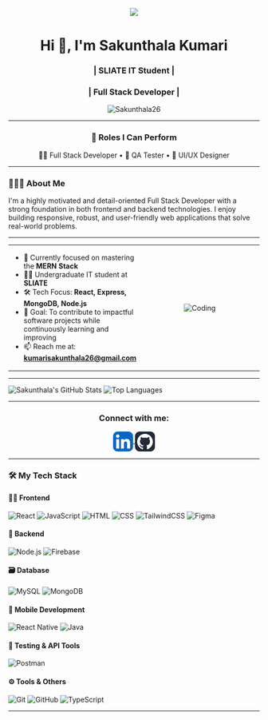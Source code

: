 <p align="center">
  <img src="https://github.com/7oSkaaa/7oSkaaa/blob/main/Images/about_me.gif?raw=true" width="100px">
</p>
<h1 align="center">Hi 👋, I'm Sakunthala Kumari</h1>
<h3 align="center">| SLIATE IT Student |</h3>
<h3 align="center">| Full Stack Developer |</h3>

<p align="center">
  <img src="https://komarev.com/ghpvc/?username=Sakunthala26&label=Profile%20views&color=48a327&style=flat" alt="Sakunthala26" />
</p>

---

<h3 align="center">🚀 Roles I Can Perform</h3>

<p align="center">
  👩‍💻 Full Stack Developer • 🧪 QA Tester • 🎨 UI/UX Designer
</p>

---

### 👩🏻‍🎓 About Me

I'm a highly motivated and detail-oriented Full Stack Developer with a strong foundation in both frontend and backend technologies. I enjoy building responsive, robust, and user-friendly web applications that solve real-world problems.

---

<table align="center">
<tr border="none">
<td width="50%" align="left">

- 🌱 Currently focused on mastering the **MERN Stack**
- 🧑‍🎓 Undergraduate IT student at **SLIATE**
- 🛠 Tech Focus: **React, Express, MongoDB, Node.js**
- 🎯 Goal: To contribute to impactful software projects while continuously learning and improving
- 📫 Reach me at: **kumarisakunthala26@gmail.com**

</td>
<td width="50%" align="center">
  <img align="center" alt="Coding" width="450" src="https://repository-images.githubusercontent.com/588181932/e36ec678-7984-4cdd-8e4c-a3932772ff8e">
</td>
</tr>
</table>

---

<!-- GitHub Stats -->
<img src="https://github-readme-stats.vercel.app/api?username=Sakunthala26&show_icons=true&theme=vue-dark&count_private=true&hide_border=true" alt="Sakunthala's GitHub Stats" />

<!-- Top Languages -->
<img src="https://github-readme-stats.vercel.app/api/top-langs/?username=Sakunthala26&layout=compact&theme=vue-dark&hide_border=true" alt="Top Languages" />


---

<h3 align="center">Connect with me:</h3>
<p align="center">
  <a href="https://www.linkedin.com/in/sakunthala-kumari-dewliya-37283236b" target="blank">
    <img align="center" src="https://github.com/tandpfun/skill-icons/blob/main/icons/LinkedIn.svg" alt="LinkedIn" height="40" width="40" />
  </a>
  <a href="https://github.com/Sakunthala26" target="blank">
    <img align="center" src="https://github.com/tandpfun/skill-icons/blob/main/icons/Github-Dark.svg" alt="GitHub" height="40" width="40" />
  </a>
</p>

---

### 🛠 My Tech Stack

#### 👨‍🎨 Frontend
![React](https://skillicons.dev/icons?i=react)
![JavaScript](https://skillicons.dev/icons?i=javascript)
![HTML](https://skillicons.dev/icons?i=html)
![CSS](https://skillicons.dev/icons?i=css)
![TailwindCSS](https://skillicons.dev/icons?i=tailwind)
![Figma](https://skillicons.dev/icons?i=figma)

#### 🧩 Backend
![Node.js](https://skillicons.dev/icons?i=nodejs)
![Firebase](https://skillicons.dev/icons?i=firebase)

#### 🗃 Database
![MySQL](https://skillicons.dev/icons?i=mysql)
![MongoDB](https://skillicons.dev/icons?i=mongodb)

#### 📱 Mobile Development
![React Native](https://skillicons.dev/icons?i=react)
![Java](https://skillicons.dev/icons?i=java)

#### 🧪 Testing & API Tools
<img src="https://cdn.worldvectorlogo.com/logos/postman.svg" width="40" title="Postman"/>

#### ⚙ Tools & Others
![Git](https://skillicons.dev/icons?i=git)
![GitHub](https://skillicons.dev/icons?i=github)
![TypeScript](https://skillicons.dev/icons?i=typescript)

---
